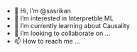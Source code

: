 - 👋 Hi, I’m @sasrikan
- 👀 I’m interested in Interpretble ML
- 🌱 I’m currently learning about Causality
- 💞️ I’m looking to collaborate on ...
- 📫 How to reach me ...

<!---
sasrikan/sasrikan is a ✨ special ✨ repository because its `README.md` (this file) appears on your GitHub profile.
You can click the Preview link to take a look at your changes.
--->
